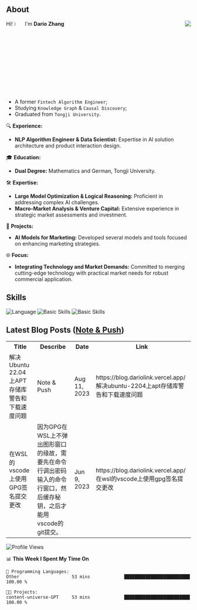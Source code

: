 ## About

<img align="right" src="https://github-readme-stats.vercel.app/api?username=dario-github&show_icons=true&bg_color=00000000&hide_title=true&hide_border=true&include_all_commits=true&count_private=true&theme=transparent" />

Hi! <img src="https://media.giphy.com/media/hvRJCLFzcasrR4ia7z/giphy.gif" width="5%"> I'm **Dario Zhang**

- A former `Fintech Algorithm Engineer`;
- Studying `Knowledge Graph` & `Causal Discovery`;
- Graduated from `Tongji University`.

🔍 **Experience:**
- **NLP Algorithm Engineer & Data Scientist:** Expertise in AI solution architecture and product interaction design.

🎓 **Education:**
- **Dual Degree:** Mathematics and German, Tongji University.

🛠️ **Expertise:**
- **Large Model Optimization & Logical Reasoning:** Proficient in addressing complex AI challenges.
- **Macro-Market Analysis & Venture Capital:** Extensive experience in strategic market assessments and investment.

🚀 **Projects:**
- **AI Models for Marketing:** Developed several models and tools focused on enhancing marketing strategies.

🌐 **Focus:**
- **Integrating Technology and Market Demands:** Committed to merging cutting-edge technology with practical market needs for robust commercial application.


## Skills

![Language](https://skillicons.dev/icons?i=py,matlab,pytorch,latex,regex,mysql,sqlite)
![Basic Skills](https://skillicons.dev/icons?i=bash,git,linux,md)
![Basic Skills](https://skillicons.dev/icons?i=vim,vscode,jupyterlab)

## Latest Blog Posts ([Note & Push](https://blog.dariolink.vercel.app/))

<table>
  <tr><th>Title</th><th>Describe</th><th>Date</th><th>Link</th></tr>
  <!-- BLOG-POST-LIST:START --><tr><td>解决Ubuntu 22.04上APT存储库警告和下载速度问题</td><td>Note &amp; Push</td><td>Aug 11, 2023</td><td>https://blog.dariolink.vercel.app/解决ubuntu-2204上apt存储库警告和下载速度问题</td></tr><tr><td>在WSL的vscode上使用GPG签名提交更改</td><td>因为GPG在WSL上不弹出图形窗口的缘故，需要先在命令行调出密码输入的命令行窗口，然后缓存秘钥，之后才能用vscode的git提交。</td><td>Jun 9, 2023</td><td>https://blog.dariolink.vercel.app/在wsl的vscode上使用gpg签名提交更改</td></tr><!-- BLOG-POST-LIST:END -->
</table>

<!--START_SECTION:waka-->
![Profile Views](http://img.shields.io/badge/Profile%20Views-0-blue)

📊 **This Week I Spent My Time On** 

```text
💬 Programming Languages: 
Other                    53 mins             █████████████████████████   100.00 % 

🐱‍💻 Projects: 
content-universe-GPT     53 mins             █████████████████████████   100.00 % 
```


<!--END_SECTION:waka-->
